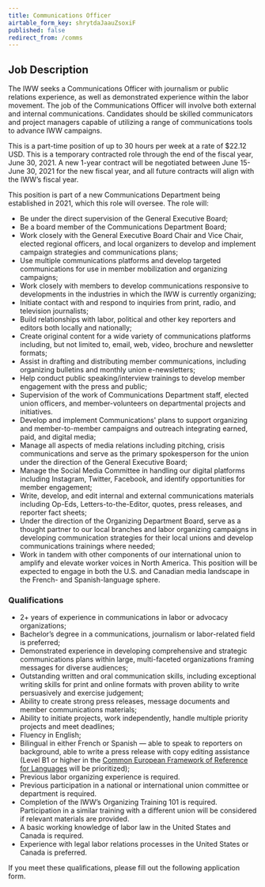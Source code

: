 ```yaml
---
title: Communications Officer
airtable_form_key: shrytdaJaauZsoxiF
published: false
redirect_from: /comms
---
```

## Job Description

The IWW seeks a Communications Officer with journalism or public relations experience, as well as demonstrated experience within the labor movement. The job of the Communications Officer will involve both external and internal communications. Candidates should be skilled communicators and project managers capable of utilizing a range of communications tools to advance IWW campaigns.

This is a part-time position of up to 30 hours per week at a rate of $22.12 USD. This is a temporary contracted role through the end of the fiscal year, June 30, 2021. A new 1-year contract will be negotiated between June 15-June 30, 2021 for the new fiscal year, and all future contracts will align with the IWW’s fiscal year.

This position is part of a new Communications Department being established in 2021, which this role will oversee. The role will:
- Be under the direct supervision of the General Executive Board;
- Be a board member of the Communications Department Board;
- Work closely with the General Executive Board Chair and Vice Chair, elected regional officers, and local organizers to develop and implement campaign strategies and communications plans;
- Use multiple communications platforms and develop targeted communications for use in member mobilization and organizing campaigns;
- Work closely with members to develop communications responsive to developments in the industries in which the IWW is currently organizing;
- Initiate contact with and respond to inquiries from print, radio, and television journalists;
- Build relationships with labor, political and other key reporters and editors both locally and nationally;
- Create original content for a wide variety of communications platforms including, but not limited to, email, web, video, brochure and newsletter formats;
- Assist in drafting and distributing member communications, including organizing bulletins and monthly union e-newsletters;
- Help conduct public speaking/interview trainings to develop member engagement with the press and public;
- Supervision of the work of Communications Department staff, elected union officers, and member-volunteers on departmental projects and initiatives.
- Develop and implement Communications' plans to support organizing and member-to-member campaigns and outreach integrating earned, paid, and digital media;
- Manage all aspects of media relations including pitching, crisis communications and serve as the primary spokesperson for the union under the direction of the General Executive Board;
- Manage the Social Media Committee in handling our digital platforms including Instagram, Twitter, Facebook, and identify opportunities for member engagement;
- Write, develop, and edit internal and external communications materials including Op-Eds, Letters-to-the-Editor, quotes, press releases, and reporter fact sheets;
- Under the direction of the Organizing Department Board, serve as a thought partner to our local branches and labor organizing campaigns in developing communication strategies for their local unions and develop communications trainings where needed;
- Work in tandem with other components of our international union to amplify and elevate worker voices in North America. This position will be expected to engage in both the U.S. and Canadian media landscape in the French- and Spanish-language sphere.

### Qualifications
- 2+ years of experience in communications in labor or advocacy organizations;
- Bachelor’s degree in a communications, journalism or labor-related field is preferred;
- Demonstrated experience in developing comprehensive and strategic communications plans within large, multi-faceted organizations framing messages for diverse audiences;
- Outstanding written and oral communication skills, including exceptional writing skills for print and online formats with proven ability to write persuasively and exercise judgement;
- Ability to create strong press releases, message documents and member communications materials;
- Ability to initiate projects, work independently, handle multiple priority projects and meet deadlines;
- Fluency in English;
- Bilingual in either French or Spanish — able to speak to reporters on background, able to write a press release with copy editing assistance (Level B1 or higher in the [Common European Framework of Reference for Languages](https://en.wikipedia.org/wiki/Common_European_Framework_of_Reference_for_Languages) will be prioritized);
- Previous labor organizing experience is required.
- Previous participation in a national or international union committee or department is required.
- Completion of the IWW’s Organizing Training 101 is required. Participation in a similar training with a different union will be considered if relevant materials are provided.
- A basic working knowledge of labor law in the United States and Canada is required.
- Experience with legal labor relations processes in the United States or Canada is preferred.

If you meet these qualifications, please fill out the following application form.
